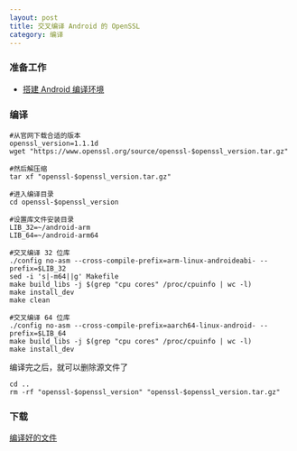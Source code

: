 ```yaml
---
layout: post
title: 交叉编译 Android 的 OpenSSL
category: 编译
---
```


### 准备工作
- [搭建 Android 编译环境][android-environment]

### 编译
```shell
#从官网下载合适的版本
openssl_version=1.1.1d
wget "https://www.openssl.org/source/openssl-$openssl_version.tar.gz"

#然后解压缩
tar xf "openssl-$openssl_version.tar.gz"

#进入编译目录
cd openssl-$openssl_version

#设置库文件安装目录
LIB_32=~/android-arm
LIB_64=~/android-arm64

#交叉编译 32 位库
./config no-asm --cross-compile-prefix=arm-linux-androideabi- --prefix=$LIB_32
sed -i 's|-m64||g' Makefile
make build_libs -j $(grep "cpu cores" /proc/cpuinfo | wc -l)
make install_dev
make clean

#交叉编译 64 位库
./config no-asm --cross-compile-prefix=aarch64-linux-android- --prefix=$LIB_64
make build_libs -j $(grep "cpu cores" /proc/cpuinfo | wc -l)
make install_dev
```

编译完之后，就可以删除源文件了
```shell
cd ..
rm -rf "openssl-$openssl_version" "openssl-$openssl_version.tar.gz"
```

### 下载
[编译好的文件](/assets/android-openssl.tar.gz)

[android-environment]: /编译/2019/11/22/android-environment.html